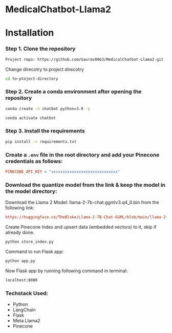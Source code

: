 # MedicalChatbot-Llama2

# Installation

### Step 1. Clone the repository

```bash
Project repo: https://github.com/Gaurav0963/MedicalChatbot-Llama2.git
```
Change direcotry to project direcotry
```bash
cd to-ptoject-directory
```

### Step 2. Create a conda environment after opening the repository

```bash
conda create -n chatbot python=3.9 -y
```

```bash
conda activate chatbot
```

### Step 3. Install the requirements
```bash
pip install -r requirements.txt
```


### Create a `.env` file in the root directory and add your Pinecone credentials as follows:

```ini
PINECONE_API_KEY = "xxxxxxxxxxxxxxxxxxxxxxxxxxxxx"
```


### Download the quantize model from the link & keep the model in the model directory:

Download the Llama 2 Model: llama-2-7b-chat.ggmlv3.q4_0.bin from the following link:

```ini
https://huggingface.co/TheBloke/Llama-2-7B-Chat-GGML/blob/main/llama-2-7b-chat.ggmlv3.q4_0.bin
```

Create Pinecone Index and upsert data (embedded vectors) to it, skip if already done.
```bash
python store_index.py
```

Command to run Flask app:
```bash
python app.py
```

Now Flask app by running following command in terminal:
```bash
localhost:8080
```


### Techstack Used:

- Python
- LangChain
- Flask
- Meta Llama2
- Pinecone

